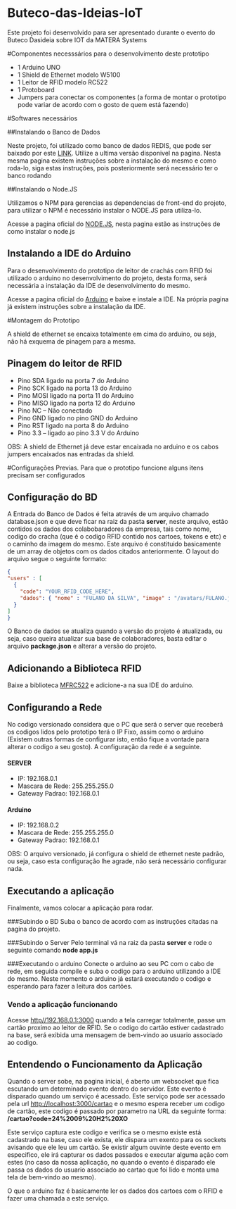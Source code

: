 # Buteco-das-Ideias-IoT

Este projeto foi desenvolvido para ser apresentado durante o evento do Buteco Dasideia sobre IOT da MATERA Systems

#Componentes necesssários para o desenvolvimento deste prototipo

* 1 Arduino UNO
* 1 Shield de Ethernet modelo W5100
* 1 Leitor de RFID modelo RC522
* 1 Protoboard
* Jumpers para conectar os componentes (a forma de montar o prototipo pode variar de acordo com o gosto de quem está fazendo)


#Softwares necessários

##Instalando o Banco de Dados

Neste projeto, foi utilizado como banco de dados REDIS, que pode ser baixado por este [LINK](http://redis.io/download). Utilize a ultima versão disponivel na pagina.
Nesta mesma pagina existem instruções sobre a instalação do mesmo e como roda-lo, siga estas instruções, pois posteriormente será necessário ter o banco rodando

##Instalando o Node.JS

Utilizamos o NPM para gerencias as dependencias de front-end do projeto, para utilizar o NPM é necessário instalar o NODE.JS para utiliza-lo.

Acesse a pagina oficial do [NODE.JS](https://nodejs.org), nesta pagina estão as instruções de como instalar o node.js

## Instalando a IDE do Arduino

Para o desenvolvimento do prototipo de leitor de crachás com RFID foi utilizado o arduino no desenvolvimento do projeto, desta forma, será necessária a instalação da IDE de desenvolvimento do mesmo.

Acesse a pagina oficial do [Arduino](https://www.arduino.cc/en/Main/Software) e baixe e instale a IDE. Na própria pagina já existem instruções sobre a instalação da IDE.

#Montagem do Prototipo

A shield de ethernet se encaixa totalmente em cima do arduino, ou seja, não há exquema de pinagem para a mesma.

## Pinagem do leitor de RFID
* Pino SDA ligado na porta 7 do Arduino
* Pino SCK ligado na porta 13 do Arduino
* Pino MOSI ligado na porta 11 do Arduino
* Pino MISO ligado na porta 12 do Arduino
* Pino NC – Não conectado
* Pino GND  ligado no pino GND do Arduino
* Pino RST ligado na porta 8 do Arduino
* Pino 3.3 – ligado ao pino 3.3 V do Arduino

OBS: A shield de Ethernet já deve estar encaixada no arduino e os cabos jumpers encaixados nas entradas da shield.

#Configurações Previas.
Para que o prototipo funcione alguns itens precisam ser configurados

## Configuração do BD
A Entrada do Banco de Dados é feita através de um arquivo chamado database.json e que deve ficar na raiz da pasta **server**, neste arquivo, estão contidos os dados dos colabobaradores da empresa, tais como nome, codigo do cracha (que é o codigo RFID contido nos cartoes, tokens e etc) e o caminho da imagem do mesmo.
Este arquivo é constituido basicamente de um array de objetos com os dados citados anteriormente.
O layout do arquivo segue o seguinte formato:
```json
{
"users" : [
  {
    "code": "YOUR_RFID_CODE_HERE",
    "dados": { "nome" : "FULANO DA SILVA", "image" : "/avatars/FULANO.jpg"}
  }
]
}
```

O Banco de dados se atualiza quando a versão do projeto é atualizada, ou seja, caso queira atualizar sua base de colaboradores, basta editar o arquivo **package.json** e alterar a versão do projeto.

## Adicionando a Biblioteca RFID

Baixe a biblioteca [MFRC522](https://github.com/miguelbalboa/rfid) e adicione-a na sua IDE do arduino.

## Configurando a Rede
No codigo versionado considera que o PC que será o server que receberá os codigos lidos pelo prototipo terá o IP Fixo, assim como o arduino (Existem outras formas de configurar isto, então fique a vontade para alterar o codigo a seu gosto). A configuração da rede é a seguinte.

#### SERVER 
* IP: 192.168.0.1
* Mascara de Rede: 255.255.255.0
* Gateway Padrao: 192.168.0.1

#### Arduino
* IP: 192.168.0.2
* Mascara de Rede: 255.255.255.0
* Gateway Padrao: 192.168.0.1

OBS: O arquivo versionado, já configura o shield de ethernet neste padrão, ou seja, caso esta configuração lhe agrade, não será necessário configurar nada.
 
## Executando a aplicação
Finalmente, vamos colocar a aplicação para rodar.

###Subindo o BD
Suba o banco de acordo com as instruções citadas na pagina do projeto.

###Subindo o Server
Pelo terminal vá na raiz da pasta **server** e rode o seguinte comando **node app.js**

###Executando o arduino
Conecte o arduino ao seu PC com o cabo de rede, em seguida compile e suba o codigo para o arduino utilizando a IDE do mesmo. Neste momento o arduino já estará executando o codigo e esperando para fazer a leitura dos cartões.

### Vendo a aplicação funcionando
Acesse [http//192.168.0.1:3000](http//192.168.0.1:3000) quando a tela carregar totalmente, passe um cartão proximo ao leitor de RFID. Se o codigo do cartão estiver cadastrado na base, será exibida uma mensagem de bem-vindo ao usuario associado ao codigo.

## Entendendo o Funcionamento da Aplicação

Quando o server sobe, na pagina inicial, é aberto um websocket que fica escutando um determinado evento dentro do servidor. Este evento é disparado quando um serviço é acessado. Este serviço pode ser acessado pela url [http://localhost:3000/cartao](http://localhost:3000/cartao) e o mesmo espera receber um codigo de cartão, este codigo é passado por parametro na URL da seguinte forma: **/cartao?code=24%2009%20H2%20XO**

Este serviço captura este codigo e verifica se o mesmo existe está cadastrado na base, caso ele exista, ele dispara um exento para os sockets avisando que ele leu um cartão. Se existir algum ouvinte deste evento em especifico, ele irá capturar os dados passados e executar alguma ação com estes (no caso da nossa aplicação, no quando o evento é disparado ele passa os dados do usuario associado ao cartao que foi lido e monta uma tela de bem-vindo ao mesmo).

O que o arduino faz é basicamente ler os dados dos cartoes com o RFID e fazer uma chamada a este serviço.
